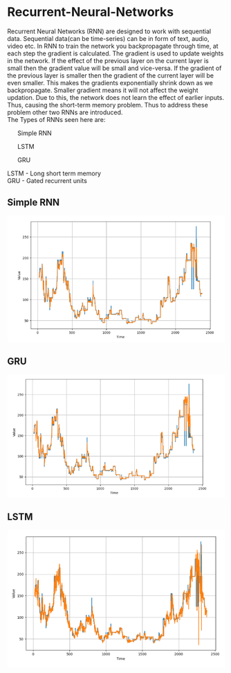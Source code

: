 # Recurrent-Neural-Networks
Recurrent Neural Networks (RNN) are designed to work with sequential data. Sequential data(can be time-series) can be in form of text, audio, video etc. In RNN to train the network you backpropagate through time, at each step the gradient is calculated. The gradient is used to update weights in the network. If the effect of the previous layer on the current layer is small then the gradient value will be small and vice-versa. If the gradient of the previous layer is smaller then the gradient of the current layer will be even smaller. This makes the gradients exponentially shrink down as we backpropagate. Smaller gradient means it will not affect the weight updation. Due to this, the network does not learn the effect of earlier inputs. Thus, causing the short-term memory problem. Thus to address these problem other two RNNs are introduced.<br />
The Types of RNNs seen here are:
  <ul>Simple RNN</ul>
  <ul>LSTM</ul>
  <ul>GRU</ul>

LSTM - Long short term memory<br />
GRU - Gated recurrent units<br >

<h2>Simple RNN</h2>
<img src="./simplernn.png">

<h2>GRU</h2>
<img src="./gru.png">

<h2>LSTM</h2>
<img src="./lstm.png">
